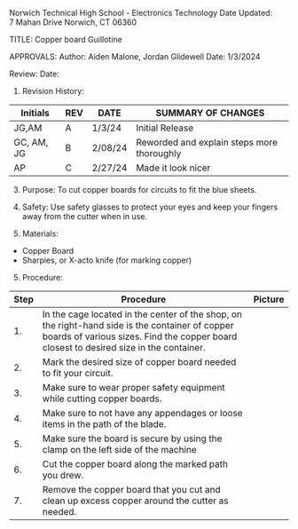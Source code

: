 Norwich Technical High School - Electronics Technology                Date Updated:   
7 Mahan Drive
Norwich, CT 06360




TITLE: Copper board Guillotine


APPROVALS:
Author: Aiden Malone, Jordan Glidewell        Date: 1/3/2024

Review:                Date:        


1. Revision History:

|Initials    |	REV  |	DATE |   SUMMARY OF CHANGES |
|-|-|-|--|
|JG,AM|A|1/3/24|Initial Release|
|GC, AM, JG|B|2/08/24|Reworded and explain steps more thoroughly|
|AP|C|2/27/24|Made it look nicer|
	

3. Purpose:
 To cut copper boards for circuits to fit the blue sheets.


4. Safety:
Use safety glasses to protect your eyes and keep your fingers away from the cutter when in use.


5. Materials:
*  Copper Board
* Sharpies, or X-acto knife (for marking copper)
5. Procedure:
  
|Step|Procedure|Picture|
|-|-|--|
|1.|In the cage located in the center of the shop, on the right-hand side is the container of copper boards of various sizes. Find the copper board closest to desired size in the container.||
|2.|Mark the desired size of copper board needed to fit your circuit.||
|3.|Make sure to wear proper safety equipment while cutting copper boards.||
|4.|Make sure to not have any appendages or loose items in the path of the blade.||
|5.|Make sure the board is secure by using the clamp on the left side of the machine||
|6.|Cut the copper board along the marked path you drew.||
|7.|Remove the copper board that you cut and clean up excess copper around the cutter as needed.||

